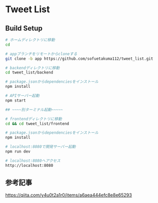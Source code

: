 # Tweet List

## Build Setup

``` bash
# ホームディレクトリに移動
cd

# appブランチをリモートからcloneする
git clone -b app https://github.com/sofuetakuma112/tweet_list.git

# backendディレクトリに移動
cd tweet_list/backend

# package.jsonからdependenciesをインストール
npm install

# APIサーバー起動
npm start

## ~~~~別ターミナル起動~~~~~

# frontendディレクトリに移動
cd && cd tweet_list/frontend

# package.jsonからdependenciesをインストール
npm install

# localhost:8080で開発サーバー起動
npm run dev

# localhost:8080へアクセス
http://localhost:8080
```

## 参考記事
https://qiita.com/y4u0t2a1r0/items/a6aea444efc8e8e65293

